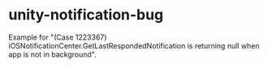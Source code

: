 # unity-notification-bug

Example for "(Case 1223367) iOSNotificationCenter.GetLastRespondedNotification is returning null when app is not in background".
